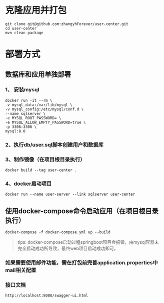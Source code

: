 # 克隆应用并打包
~~~
git clone git@github.com:zhangyhForever/user-center.git
cd user-center
mvn clean package
~~~

# 部署方式
## 数据库和应用单独部署
### 1、 安装mysql
~~~
docker run -it --rm \
-v mysql_data:/var/lib/mysql \
-v mysql_config:/etc/mysql/conf.d \
--name sqlserver \
-e MYSQL_ROOT_PASSWORD= \
-e MYSQL_ALLOW_EMPTY_PASSWORD=true \
-p 3306:3306 \
mysql:8.0
~~~
### 2、执行db/user.sql脚本创建用户和数据库
### 3、制作镜像（在项目根目录执行）
~~~
docker build --tag user-center .
~~~
### 4、docker启动项目
~~~
docker run --name user-server --link sqlserver user-center
~~~
## 使用docker-compose命令启动应用（在项目根目录执行）
~~~
docker-compose -f docker-compose.yml up --build
~~~
> tips: docker-compose启动过程springboot项目会报错，由mysql容器未完全启动成功所导致，最终web项目启动成功即可。

### 如果需要使用邮件功能，需在打包前完善application.properties中mail相关配置

### 接口文档
~~~
http://localhost:8080/swagger-ui.html
~~~